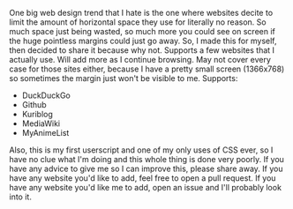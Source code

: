 One big web design trend that I hate is the one where websites decite to limit the amount of horizontal space they use for literally no reason. So much space just being wasted, so much more you could see on screen if the huge pointless margins could just go away. So, I made this for myself, then decided to share it because why not. Supports a few websites that I actually use. Will add more as I continue browsing. May not cover every case for those sites either, because I have a pretty small screen (1366x768) so sometimes the margin just won't be visible to me.
Supports:
<ul><li>DuckDuckGo
<li>Github
<li>Kuriblog
<li>MediaWiki
<li>MyAnimeList</ul>

Also, this is my first userscript and one of my only uses of CSS ever, so I have no clue what I'm doing and this whole thing is done very poorly. If you have any advice to give me so I can improve this, please share away. If you have any website you'd like to add, feel free to open a pull request. If you have any website you'd like me to add, open an issue and I'll probably look into it.
